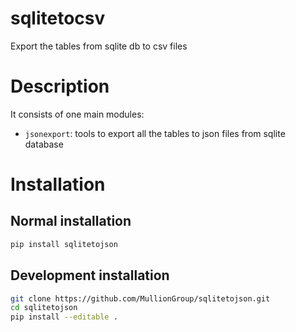 # sqlitetocsv
Export the tables from sqlite db to csv files


# Description
    
It consists of one main modules:

- `jsonexport`: tools to export all the tables to json files from sqlite database

# Installation
 
## Normal installation

```bash
pip install sqlitetojson
```

## Development installation

```bash
git clone https://github.com/MullionGroup/sqlitetojson.git
cd sqlitetojson
pip install --editable .
```
